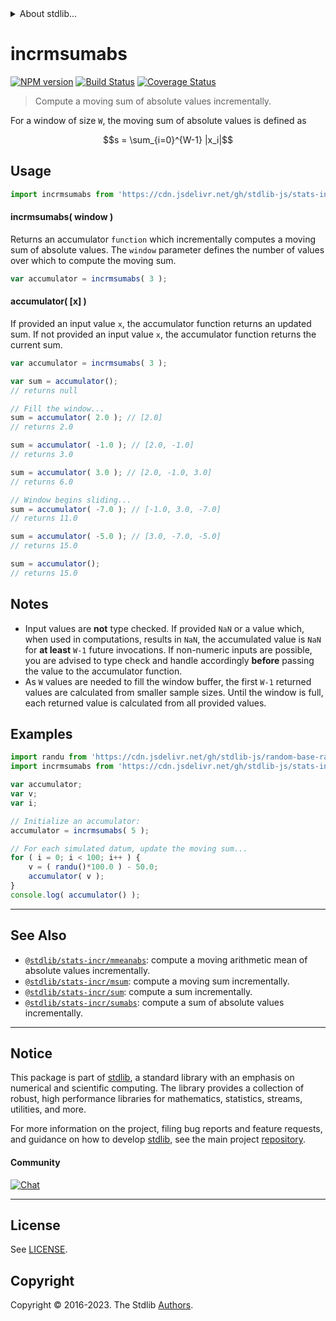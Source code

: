 <!--

@license Apache-2.0

Copyright (c) 2018 The Stdlib Authors.

Licensed under the Apache License, Version 2.0 (the "License");
you may not use this file except in compliance with the License.
You may obtain a copy of the License at

   http://www.apache.org/licenses/LICENSE-2.0

Unless required by applicable law or agreed to in writing, software
distributed under the License is distributed on an "AS IS" BASIS,
WITHOUT WARRANTIES OR CONDITIONS OF ANY KIND, either express or implied.
See the License for the specific language governing permissions and
limitations under the License.

-->


<details>
  <summary>
    About stdlib...
  </summary>
  <p>We believe in a future in which the web is a preferred environment for numerical computation. To help realize this future, we've built stdlib. stdlib is a standard library, with an emphasis on numerical and scientific computation, written in JavaScript (and C) for execution in browsers and in Node.js.</p>
  <p>The library is fully decomposable, being architected in such a way that you can swap out and mix and match APIs and functionality to cater to your exact preferences and use cases.</p>
  <p>When you use stdlib, you can be absolutely certain that you are using the most thorough, rigorous, well-written, studied, documented, tested, measured, and high-quality code out there.</p>
  <p>To join us in bringing numerical computing to the web, get started by checking us out on <a href="https://github.com/stdlib-js/stdlib">GitHub</a>, and please consider <a href="https://opencollective.com/stdlib">financially supporting stdlib</a>. We greatly appreciate your continued support!</p>
</details>

# incrmsumabs

[![NPM version][npm-image]][npm-url] [![Build Status][test-image]][test-url] [![Coverage Status][coverage-image]][coverage-url] <!-- [![dependencies][dependencies-image]][dependencies-url] -->

> Compute a moving sum of absolute values incrementally.

<section class="intro">

For a window of size `W`, the moving sum of absolute values is defined as

<!-- <equation class="equation" label="eq:moving_sum_absolute_values" align="center" raw="s = \sum_{i=0}^{W-1} |x_i|" alt="Equation for the moving sum of absolute values."> -->

```math
s = \sum_{i=0}^{W-1} |x_i|
```

<!-- <div class="equation" align="center" data-raw-text="s = \sum_{i=0}^{W-1} |x_i|" data-equation="eq:moving_sum_absolute_values">
    <img src="https://cdn.jsdelivr.net/gh/stdlib-js/stdlib@49d8cabda84033d55d7b8069f19ee3dd8b8d1496/lib/node_modules/@stdlib/stats/incr/msumabs/docs/img/equation_moving_sum_absolute_values.svg" alt="Equation for the moving sum of absolute values.">
    <br>
</div> -->

<!-- </equation> -->

</section>

<!-- /.intro -->



<section class="usage">

## Usage

```javascript
import incrmsumabs from 'https://cdn.jsdelivr.net/gh/stdlib-js/stats-incr-msumabs@v0.1.1-deno/mod.js';
```

#### incrmsumabs( window )

Returns an accumulator `function` which incrementally computes a moving sum of absolute values. The `window` parameter defines the number of values over which to compute the moving sum.

```javascript
var accumulator = incrmsumabs( 3 );
```

#### accumulator( \[x] )

If provided an input value `x`, the accumulator function returns an updated sum. If not provided an input value `x`, the accumulator function returns the current sum.

```javascript
var accumulator = incrmsumabs( 3 );

var sum = accumulator();
// returns null

// Fill the window...
sum = accumulator( 2.0 ); // [2.0]
// returns 2.0

sum = accumulator( -1.0 ); // [2.0, -1.0]
// returns 3.0

sum = accumulator( 3.0 ); // [2.0, -1.0, 3.0]
// returns 6.0

// Window begins sliding...
sum = accumulator( -7.0 ); // [-1.0, 3.0, -7.0]
// returns 11.0

sum = accumulator( -5.0 ); // [3.0, -7.0, -5.0]
// returns 15.0

sum = accumulator();
// returns 15.0
```

</section>

<!-- /.usage -->

<section class="notes">

## Notes

-   Input values are **not** type checked. If provided `NaN` or a value which, when used in computations, results in `NaN`, the accumulated value is `NaN` for **at least** `W-1` future invocations. If non-numeric inputs are possible, you are advised to type check and handle accordingly **before** passing the value to the accumulator function.
-   As `W` values are needed to fill the window buffer, the first `W-1` returned values are calculated from smaller sample sizes. Until the window is full, each returned value is calculated from all provided values.

</section>

<!-- /.notes -->

<section class="examples">

## Examples

<!-- eslint no-undef: "error" -->

```javascript
import randu from 'https://cdn.jsdelivr.net/gh/stdlib-js/random-base-randu@deno/mod.js';
import incrmsumabs from 'https://cdn.jsdelivr.net/gh/stdlib-js/stats-incr-msumabs@v0.1.1-deno/mod.js';

var accumulator;
var v;
var i;

// Initialize an accumulator:
accumulator = incrmsumabs( 5 );

// For each simulated datum, update the moving sum...
for ( i = 0; i < 100; i++ ) {
    v = ( randu()*100.0 ) - 50.0;
    accumulator( v );
}
console.log( accumulator() );
```

</section>

<!-- /.examples -->

<!-- Section for related `stdlib` packages. Do not manually edit this section, as it is automatically populated. -->

<section class="related">

* * *

## See Also

-   <span class="package-name">[`@stdlib/stats-incr/mmeanabs`][@stdlib/stats/incr/mmeanabs]</span><span class="delimiter">: </span><span class="description">compute a moving arithmetic mean of absolute values incrementally.</span>
-   <span class="package-name">[`@stdlib/stats-incr/msum`][@stdlib/stats/incr/msum]</span><span class="delimiter">: </span><span class="description">compute a moving sum incrementally.</span>
-   <span class="package-name">[`@stdlib/stats-incr/sum`][@stdlib/stats/incr/sum]</span><span class="delimiter">: </span><span class="description">compute a sum incrementally.</span>
-   <span class="package-name">[`@stdlib/stats-incr/sumabs`][@stdlib/stats/incr/sumabs]</span><span class="delimiter">: </span><span class="description">compute a sum of absolute values incrementally.</span>

</section>

<!-- /.related -->

<!-- Section for all links. Make sure to keep an empty line after the `section` element and another before the `/section` close. -->


<section class="main-repo" >

* * *

## Notice

This package is part of [stdlib][stdlib], a standard library with an emphasis on numerical and scientific computing. The library provides a collection of robust, high performance libraries for mathematics, statistics, streams, utilities, and more.

For more information on the project, filing bug reports and feature requests, and guidance on how to develop [stdlib][stdlib], see the main project [repository][stdlib].

#### Community

[![Chat][chat-image]][chat-url]

---

## License

See [LICENSE][stdlib-license].


## Copyright

Copyright &copy; 2016-2023. The Stdlib [Authors][stdlib-authors].

</section>

<!-- /.stdlib -->

<!-- Section for all links. Make sure to keep an empty line after the `section` element and another before the `/section` close. -->

<section class="links">

[npm-image]: http://img.shields.io/npm/v/@stdlib/stats-incr-msumabs.svg
[npm-url]: https://npmjs.org/package/@stdlib/stats-incr-msumabs

[test-image]: https://github.com/stdlib-js/stats-incr-msumabs/actions/workflows/test.yml/badge.svg?branch=v0.1.1
[test-url]: https://github.com/stdlib-js/stats-incr-msumabs/actions/workflows/test.yml?query=branch:v0.1.1

[coverage-image]: https://img.shields.io/codecov/c/github/stdlib-js/stats-incr-msumabs/main.svg
[coverage-url]: https://codecov.io/github/stdlib-js/stats-incr-msumabs?branch=main

<!--

[dependencies-image]: https://img.shields.io/david/stdlib-js/stats-incr-msumabs.svg
[dependencies-url]: https://david-dm.org/stdlib-js/stats-incr-msumabs/main

-->

[chat-image]: https://img.shields.io/gitter/room/stdlib-js/stdlib.svg
[chat-url]: https://app.gitter.im/#/room/#stdlib-js_stdlib:gitter.im

[stdlib]: https://github.com/stdlib-js/stdlib

[stdlib-authors]: https://github.com/stdlib-js/stdlib/graphs/contributors

[umd]: https://github.com/umdjs/umd
[es-module]: https://developer.mozilla.org/en-US/docs/Web/JavaScript/Guide/Modules

[deno-url]: https://github.com/stdlib-js/stats-incr-msumabs/tree/deno
[umd-url]: https://github.com/stdlib-js/stats-incr-msumabs/tree/umd
[esm-url]: https://github.com/stdlib-js/stats-incr-msumabs/tree/esm
[branches-url]: https://github.com/stdlib-js/stats-incr-msumabs/blob/main/branches.md

[stdlib-license]: https://raw.githubusercontent.com/stdlib-js/stats-incr-msumabs/main/LICENSE

<!-- <related-links> -->

[@stdlib/stats/incr/mmeanabs]: https://github.com/stdlib-js/stats-incr-mmeanabs/tree/deno

[@stdlib/stats/incr/msum]: https://github.com/stdlib-js/stats-incr-msum/tree/deno

[@stdlib/stats/incr/sum]: https://github.com/stdlib-js/stats-incr-sum/tree/deno

[@stdlib/stats/incr/sumabs]: https://github.com/stdlib-js/stats-incr-sumabs/tree/deno

<!-- </related-links> -->

</section>

<!-- /.links -->
